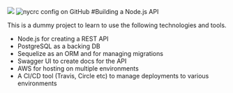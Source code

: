 ![](https://github.com/raamSoftwire/nodeApi/workflows/CI%20-%20run%20linting%20and%20tests/badge.svg)
![nycrc config on GitHub](https://img.shields.io/nycrc/raamSoftwire/nodeApi?color=green&config=.nycrc&preferredThreshold=lines)
#Building a Node.js API

This is a dummy project to learn to use the following technologies and tools.

- Node.js for creating a REST API
- PostgreSQL as a backing DB
- Sequelize as an ORM and for managing migrations
- Swagger UI to create docs for the API
- AWS for hosting on multiple environments
- A CI/CD tool (Travis, Circle etc) to manage deployments to various environments

